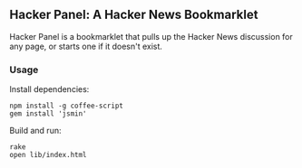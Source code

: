 ## Hacker Panel: A Hacker News Bookmarklet ##

Hacker Panel is a bookmarklet that pulls up the Hacker News discussion for any page, or starts one if it doesn't exist.

### Usage ###

Install dependencies:

    npm install -g coffee-script
    gem install 'jsmin'

Build and run:

    rake
    open lib/index.html
